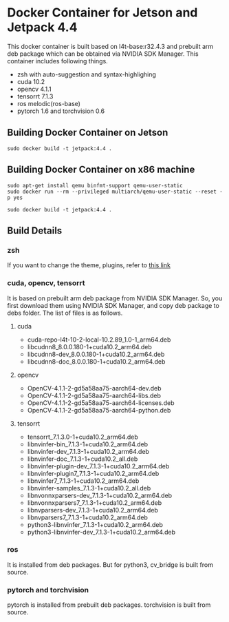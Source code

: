 # Docker Container for Jetson and Jetpack 4.4

This docker container is built based on l4t-base:r32.4.3 and prebuilt arm deb package which can be obtained via NVIDIA SDK Manager. This container includes following things.

- zsh with auto-suggestion and syntax-highlighing
- cuda 10.2
- opencv 4.1.1
- tensorrt 7.1.3
- ros melodic(ros-base)
- pytorch 1.6 and torchvision 0.6

## Building Docker Container on Jetson

```
sudo docker build -t jetpack:4.4 .
```

## Building Docker Container on x86 machine

```
sudo apt-get install qemu binfmt-support qemu-user-static
sudo docker run --rm --privileged multiarch/qemu-user-static --reset -p yes

sudo docker build -t jetpack:4.4 .
```

## Build Details

### zsh

If you want to change the theme, plugins, refer to [this link](https://github.com/deluan/zsh-in-docker)

### cuda, opencv, tensorrt

It is based on prebuilt arm deb package from NVIDIA SDK Manager. So, you first download them using NVIDIA SDK Manager, and copy deb package to debs folder. The list of files is as follows.

1. cuda

   - cuda-repo-l4t-10-2-local-10.2.89_1.0-1_arm64.deb
   - libcudnn8_8.0.0.180-1+cuda10.2_arm64.deb
   - libcudnn8-dev_8.0.0.180-1+cuda10.2_arm64.deb
   - libcudnn8-doc_8.0.0.180-1+cuda10.2_arm64.deb

2. opencv

   - OpenCV-4.1.1-2-gd5a58aa75-aarch64-dev.deb
   - OpenCV-4.1.1-2-gd5a58aa75-aarch64-libs.deb
   - OpenCV-4.1.1-2-gd5a58aa75-aarch64-licenses.deb
   - OpenCV-4.1.1-2-gd5a58aa75-aarch64-python.deb

3. tensorrt
   - tensorrt_7.1.3.0-1+cuda10.2_arm64.deb
   - libnvinfer-bin_7.1.3-1+cuda10.2_arm64.deb
   - libnvinfer-dev_7.1.3-1+cuda10.2_arm64.deb
   - libnvinfer-doc_7.1.3-1+cuda10.2_all.deb
   - libnvinfer-plugin-dev_7.1.3-1+cuda10.2_arm64.deb
   - libnvinfer-plugin7_7.1.3-1+cuda10.2_arm64.deb
   - libnvinfer7_7.1.3-1+cuda10.2_arm64.deb
   - libnvinfer-samples_7.1.3-1+cuda10.2_all.deb
   - libnvonnxparsers-dev_7.1.3-1+cuda10.2_arm64.deb
   - libnvonnxparsers7_7.1.3-1+cuda10.2_arm64.deb
   - libnvparsers-dev_7.1.3-1+cuda10.2_arm64.deb
   - libnvparsers7_7.1.3-1+cuda10.2_arm64.deb
   - python3-libnvinfer_7.1.3-1+cuda10.2_arm64.deb
   - python3-libnvinfer-dev_7.1.3-1+cuda10.2_arm64.deb

### ros

It is installed from deb packages. But for python3, cv_bridge is built from source.

### pytorch and torchvision

pytorch is installed from prebuilt deb packages. torchvision is built from source.
